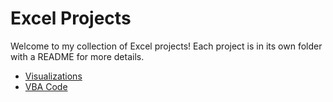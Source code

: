 # Excel Projects
Welcome to my collection of Excel projects! Each project is in its own folder with a README for more details.

- [Visualizations](./Visualization)
- [VBA Code](./VBA)

